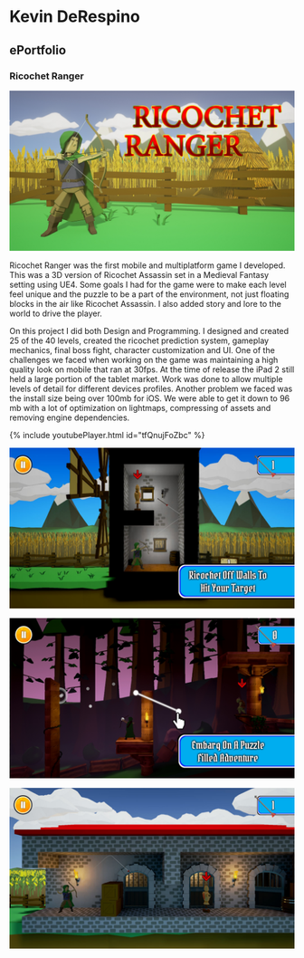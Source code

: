 # Kevin DeRespino
## ePortfolio
### Ricochet Ranger

 ![Image](images/RicochetRanger/RicochetRanger_Shot1.jpg)
 
Ricochet Ranger was the first mobile and multiplatform game I developed.  This was a 3D version of Ricochet Assassin set in a Medieval Fantasy setting using UE4. Some goals I had for the game were to make each level feel unique and the puzzle to be a part of the environment, not just floating blocks in the air like Ricochet Assassin.  I also added story and lore to the world to drive the player.
 
On this project I did both Design and Programming.  I designed and created 25 of the 40 levels, created the ricochet prediction system, gameplay mechanics, final boss fight, character customization and UI. One of the challenges we faced when working on the game was maintaining a high quality look on mobile that ran at 30fps.  At the time of release the iPad 2 still held a large portion of the tablet market. Work was done to allow multiple levels of detail for different devices profiles.   Another problem we faced was the install size being over 100mb for iOS.  We were able to get it down to 96 mb with a lot of optimization on lightmaps, compressing of assets and removing engine dependencies.  

{% include youtubePlayer.html id="tfQnujFoZbc" %}

![Image](images/RicochetRanger/RicochetRanger_Shot2.jpg)

![Image](images/RicochetRanger/RicochetRanger_Shot3.jpg)

![Image](images/RicochetRanger/RicochetRanger_Shot4.jpg)